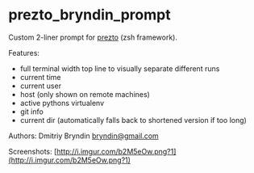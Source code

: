 prezto_bryndin_prompt
=====================

Custom 2-liner prompt for [prezto](https://github.com/sorin-ionescu/prezto) (zsh framework).

Features:
   - full terminal width top line to visually separate different runs
   - current time
   - current user
   - host (only shown on remote machines)
   - active pythons virtualenv
   - git info
   - current dir (automatically falls back to shortened version if too long)

 Authors:
   Dmitriy Bryndin <bryndin@gmail.com>

 Screenshots:
   [http://i.imgur.com/b2M5eOw.png?1](http://i.imgur.com/b2M5eOw.png?1)
